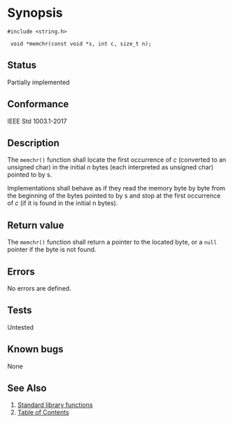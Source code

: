 # Synopsis 
`#include <string.h>`</br>

` void *memchr(const void *s, int c, size_t n);`</br>

## Status
Partially implemented
## Conformance
IEEE Std 1003.1-2017
## Description


The `memchr()` function shall locate the first occurrence of _c_ (converted to an unsigned char) in the initial
_n_ bytes (each interpreted as unsigned char) pointed to by s.

Implementations shall behave as if they read the memory byte by byte from the beginning of the bytes pointed to by s and
stop at the first occurrence of _c_ (if it is found in the initial n bytes).


## Return value


The `memchr()` function shall return a pointer to the located byte, or a `null` pointer if the byte is not found.


## Errors


No errors are defined.




## Tests

Untested

## Known bugs

None

## See Also 
1. [Standard library functions](../README.md)
2. [Table of Contents](../../../README.md)
